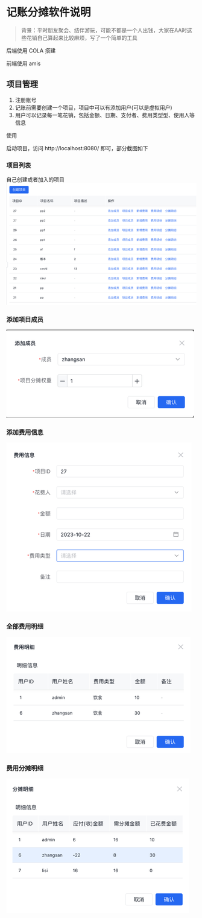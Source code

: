 # 记账分摊软件说明

> 背景：平时朋友聚会、结伴游玩，可能不都是一个人出钱，大家在AA时这些花销自己算起来比较麻烦，写了一个简单的工具

后端使用 COLA 搭建


前端使用 amis

## 项目管理
1. 注册账号
2. 记账前需要创建一个项目，项目中可以有添加用户(可以是虚拟用户)
3. 用户可以记录每一笔花销，包括金额、日期、支付者、费用类型型、使用人等信息


使用

启动项目，访问 http://localhost:8080/ 即可，部分截图如下

### 项目列表
自己创建或者加入的项目
![](https://raw.githubusercontent.com/zavier/share-expense/main/img/projectList.png)

### 添加项目成员
![](https://raw.githubusercontent.com/zavier/share-expense/main/img/addMember.png)

### 添加费用信息
![](https://raw.githubusercontent.com/zavier/share-expense/main/img/addRecord.png)

### 全部费用明细
![](https://raw.githubusercontent.com/zavier/share-expense/main/img/recordInfo.png)

### 费用分摊明细
![](https://raw.githubusercontent.com/zavier/share-expense/main/img/shareDetail.png)
